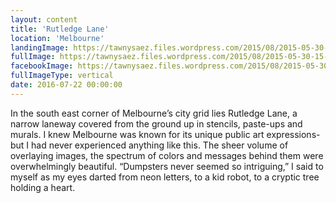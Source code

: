 ```yaml
---
layout: content
title: 'Rutledge Lane'
location: 'Melbourne'
landingImage: https://tawnysaez.files.wordpress.com/2015/08/2015-05-30-15-46-15.jpg?w=500&h=500&crop=1
fullImage: https://tawnysaez.files.wordpress.com/2015/08/2015-05-30-15-46-15.jpg?w=1000
facebookImage: https://tawnysaez.files.wordpress.com/2015/08/2015-05-30-15-46-15.jpg?w=1200&h=630&crop=1
fullImageType: vertical
date: 2016-07-22 00:00:00
---
```

In the south east corner of Melbourne’s city grid lies Rutledge Lane, a narrow laneway covered from the ground up in stencils, paste-ups and murals. I knew Melbourne was known for its unique public art expressions- but I had never experienced anything like this. The sheer volume of overlaying images, the spectrum of colors and messages behind them were overwhelmingly beautiful. “Dumpsters never seemed so intriguing,” I said to myself as my eyes darted from neon letters, to a kid robot, to a cryptic tree holding a heart.